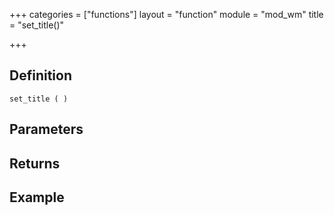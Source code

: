 +++
categories = ["functions"]
layout = "function"
module = "mod_wm"
title = "set_title()"

+++

## Definition

    set_title ( )

## Parameters

## Returns

## Example
